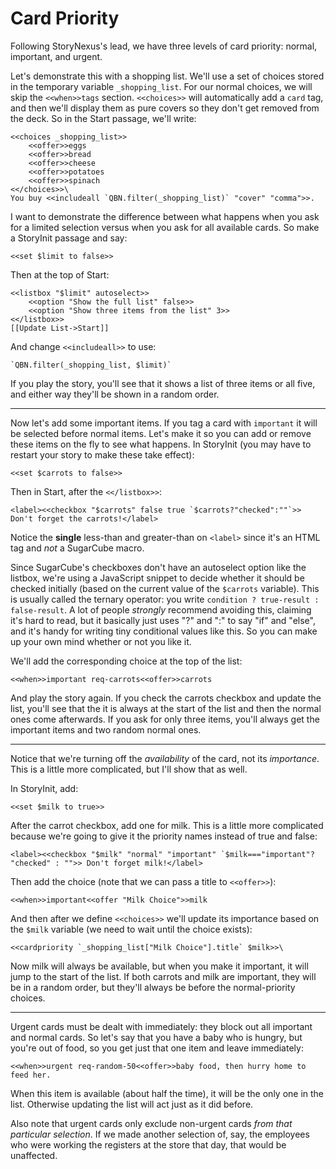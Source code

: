 Card Priority
=============

Following StoryNexus's lead, we have three levels of card
priority: normal, important, and urgent.

Let's demonstrate this with a shopping list. We'll use a set of
choices stored in the temporary variable `_shopping_list`. For our
normal choices, we will skip the `<<when>>tags` section.
`<<choices>>` will automatically add a `card` tag, and then we'll
display them as pure covers so they don't get removed from the
deck. So in the Start passage, we'll write:

	<<choices _shopping_list>>
		<<offer>>eggs
		<<offer>>bread
		<<offer>>cheese
		<<offer>>potatoes
		<<offer>>spinach
	<</choices>>\
	You buy <<includeall `QBN.filter(_shopping_list)` "cover" "comma">>.

I want to demonstrate the difference between what happens when you
ask for a limited selection versus when you ask for all available
cards. So make a StoryInit passage and say:

	<<set $limit to false>>

Then at the top of Start:

	<<listbox "$limit" autoselect>>
		<<option "Show the full list" false>>
		<<option "Show three items from the list" 3>>
	<</listbox>>
	[[Update List->Start]]

And change `<<includeall>>` to use:

	`QBN.filter(_shopping_list, $limit)`

If you play the story, you'll see that it shows a list of three
items or all five, and either way they'll be shown in a random
order.

-----

Now let's add some important items. If you tag a card with
`important` it will be selected before normal items. Let's make it
so you can add or remove these items on the fly to see what
happens. In StoryInit (you may have to restart your story to make
these take effect):

	<<set $carrots to false>>

Then in Start, after the `<</listbox>>`:

	<label><<checkbox "$carrots" false true `$carrots?"checked":""`>> Don't forget the carrots!</label>

Notice the **single** less-than and greater-than on `<label>`
since it's an HTML tag and *not* a SugarCube macro.

Since SugarCube's checkboxes don't have an autoselect option like
the listbox, we're using a JavaScript snippet to decide whether it
should be checked initially (based on the current value of the
`$carrots` variable). This is usually called the ternary operator:
you write `condition ? true-result : false-result`. A lot of
people *strongly* recommend avoiding this, claiming it's hard to
read, but it basically just uses "?" and ":" to say "if" and
"else", and it's handy for writing tiny conditional values like
this. So you can make up your own mind whether or not you like it.

We'll add the corresponding choice at the top of the list:

	<<when>>important req-carrots<<offer>>carrots

And play the story again. If you check the carrots checkbox and
update the list, you'll see that the it is always at the start of
the list and then the normal ones come afterwards. If you ask for
only three items, you'll always get the important items and two
random normal ones.

-----

Notice that we're turning off the *availability* of the card, not
its *importance*. This is a little more complicated, but I'll show
that as well.

In StoryInit, add:

	<<set $milk to true>>

After the carrot checkbox, add one for milk. This is a little more
complicated because we're going to give it the priority names
instead of true and false:

	<label><<checkbox "$milk" "normal" "important" `$milk==="important"? "checked" : "">> Don't forget milk!</label>

Then add the choice (note that we can pass a title to `<<offer>>`):

	<<when>>important<<offer "Milk Choice">>milk

And then after we define `<<choices>>` we'll update its importance
based on the `$milk` variable (we need to wait until the choice
exists):

	<<cardpriority `_shopping_list["Milk Choice"].title` $milk>>\

Now milk will always be available, but when you make it important,
it will jump to the start of the list. If both carrots and milk
are important, they will be in a random order, but they'll always
be before the normal-priority choices.

-----

Urgent cards must be dealt with immediately: they block out all
important and normal cards. So let's say that you have a baby who
is hungry, but you're out of food, so you get just that one item
and leave immediately:

	<<when>>urgent req-random-50<<offer>>baby food, then hurry home to feed her.

When this item is available (about half the time), it will be the
only one in the list. Otherwise updating the list will act just as
it did before.

Also note that urgent cards only exclude non-urgent cards *from
that particular selection*. If we made another selection of, say,
the employees who were working the registers at the store that
day, that would be unaffected.
